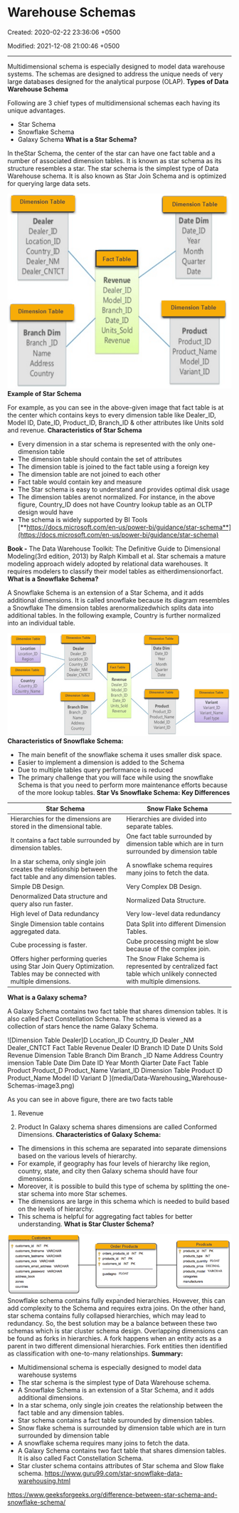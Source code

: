# Warehouse Schemas

Created: 2020-02-22 23:36:06 +0500

Modified: 2021-12-08 21:00:46 +0500

---

Multidimensional schema is especially designed to model data warehouse systems. The schemas are designed to address the unique needs of very large databases designed for the analytical purpose (OLAP).
**Types of Data Warehouse Schema**

Following are 3 chief types of multidimensional schemas each having its unique advantages.
-   Star Schema
-   Snowflake Schema
-   Galaxy Schema
**What is a Star Schema?**

In theStar Schema, the center of the star can have one fact table and a number of associated dimension tables. It is known as star schema as its structure resembles a star. The star schema is the simplest type of Data Warehouse schema. It is also known as Star Join Schema and is optimized for querying large data sets.

![Dimension Table Dealer Dealer_lD Location ID Country_ID Dealer NM Dealer CNTCT Dimension Table Branch Dim Branch ID Name Address Country Fact Table Revenue Dealer ID Model ID Branch_ID Date ID Units Sold Revenue Dimension Table Date Dim Date ID Year Month Quarter Date Dimension Table Product Product ID Product Name Model_lD Variant ID ](media/Data-Warehousing_Warehouse-Schemas-image1.png)
**Example of Star Schema**

For example, as you can see in the above-given image that fact table is at the center which contains keys to every dimension table like Dealer_ID, Model ID, Date_ID, Product_ID, Branch_ID & other attributes like Units sold and revenue.
**Characteristics of Star Schema**
-   Every dimension in a star schema is represented with the only one-dimension table
-   The dimension table should contain the set of attributes
-   The dimension table is joined to the fact table using a foreign key
-   The dimension table are not joined to each other
-   Fact table would contain key and measure
-   The Star schema is easy to understand and provides optimal disk usage
-   The dimension tables arenot normalized. For instance, in the above figure, Country_ID does not have Country lookup table as an OLTP design would have
-   The schema is widely supported by BI Tools
[**https://docs.microsoft.com/en-us/power-bi/guidance/star-schema**](https://docs.microsoft.com/en-us/power-bi/guidance/star-schema)

**Book -** The Data Warehouse Toolkit: The Definitive Guide to Dimensional Modeling(3rd edition, 2013) by Ralph Kimball et al.
Star schemais a mature modeling approach widely adopted by relational data warehouses. It requires modelers to classify their model tables as eitherdimensionorfact.
**What is a Snowflake Schema?**

A Snowflake Schema is an extension of a Star Schema, and it adds additional dimensions. It is called snowflake because its diagram resembles a Snowflake
The dimension tables arenormalizedwhich splits data into additional tables. In the following example, Country is further normalized into an individual table.

![mens on a Location Location_ID R ion Dimension Table Country Country_ID Countr _ Name Dimension Table Dealer Dealer_1D Location_ID Country_ID Dealer NM Dealer_CNTCT Dimension Table Branch Dim Branch ID Name Add ress Country Fact Table Revenue Dealer ID Model ID Branch ID Date ID Un its_Sold Revenue Dimension Table Date Dim Date_lD Year Month Quarter Date Dimension Table Product Product_ID Product_Name Model_lD Variant_ID Dimension Table Variant Variant_lD Variant_Name Fuel type ](media/Data-Warehousing_Warehouse-Schemas-image2.png)
**Characteristics of Snowflake Schema:**
-   The main benefit of the snowflake schema it uses smaller disk space.
-   Easier to implement a dimension is added to the Schema
-   Due to multiple tables query performance is reduced
-   The primary challenge that you will face while using the snowflake Schema is that you need to perform more maintenance efforts because of the more lookup tables.
**Star Vs Snowflake Schema: Key Differences**

| **Star Schema**                                                                                                        | **Snow Flake Schema**                                                                                             |
|-------------------------------------|-----------------------------------|
| Hierarchies for the dimensions are stored in the dimensional table.                                                    | Hierarchies are divided into separate tables.                                                                     |
| It contains a fact table surrounded by dimension tables.                                                               | One fact table surrounded by dimension table which are in turn surrounded by dimension table                      |
| In a star schema, only single join creates the relationship between the fact table and any dimension tables.           | A snowflake schema requires many joins to fetch the data.                                                         |
| Simple DB Design.                                                                                                      | Very Complex DB Design.                                                                                           |
| Denormalized Data structure and query also run faster.                                                                 | Normalized Data Structure.                                                                                        |
| High level of Data redundancy                                                                                          | Very low-level data redundancy                                                                                    |
| Single Dimension table contains aggregated data.                                                                       | Data Split into different Dimension Tables.                                                                       |
| Cube processing is faster.                                                                                             | Cube processing might be slow because of the complex join.                                                        |
| Offers higher performing queries using Star Join Query Optimization. Tables may be connected with multiple dimensions. | The Snow Flake Schema is represented by centralized fact table which unlikely connected with multiple dimensions. |
**What is a Galaxy schema?**

A Galaxy Schema contains two fact table that shares dimension tables. It is also called Fact Constellation Schema. The schema is viewed as a collection of stars hence the name Galaxy Schema.

![Dimension Table Dealer]D Location_lD Country_lD Dealer _NM Dealer_CNTCT Fact Table Revenue Dealer ID Branch ID Date D Units Sold Revenue Dimension Table Branch Dim Branch _ID Name Address Country imension Table Date Dim Date ID Year Month Qiarter Date Fact Table Product Product_D Product_Name Variant_lD Dimension Table Product ID Product_Name Model ID Variant D ](media/Data-Warehousing_Warehouse-Schemas-image3.png)

As you can see in above figure, there are two facts table

1.  Revenue

2.  Product
In Galaxy schema shares dimensions are called Conformed Dimensions.
**Characteristics of Galaxy Schema:**
-   The dimensions in this schema are separated into separate dimensions based on the various levels of hierarchy.
-   For example, if geography has four levels of hierarchy like region, country, state, and city then Galaxy schema should have four dimensions.
-   Moreover, it is possible to build this type of schema by splitting the one-star schema into more Star schemes.
-   The dimensions are large in this schema which is needed to build based on the levels of hierarchy.
-   This schema is helpful for aggregating fact tables for better understanding.
**What is Star Cluster Schema?**

![](media/Data-Warehousing_Warehouse-Schemas-image4.png)
Snowflake schema contains fully expanded hierarchies. However, this can add complexity to the Schema and requires extra joins. On the other hand, star schema contains fully collapsed hierarchies, which may lead to redundancy. So, the best solution may be a balance between these two schemas which is star cluster schema design.
Overlapping dimensions can be found as forks in hierarchies. A fork happens when an entity acts as a parent in two different dimensional hierarchies. Fork entities then identified as classification with one-to-many relationships.
**Summary:**
-   Multidimensional schema is especially designed to model data warehouse systems
-   The star schema is the simplest type of Data Warehouse schema.
-   A Snowflake Schema is an extension of a Star Schema, and it adds additional dimensions.
-   In a star schema, only single join creates the relationship between the fact table and any dimension tables.
-   Star schema contains a fact table surrounded by dimension tables.
-   Snow flake schema is surrounded by dimension table which are in turn surrounded by dimension table
-   A snowflake schema requires many joins to fetch the data.
-   A Galaxy Schema contains two fact table that shares dimension tables. It is also called Fact Constellation Schema.
-   Star cluster schema contains attributes of Star schema and Slow flake schema.
<https://www.guru99.com/star-snowflake-data-warehousing.html>

<https://www.geeksforgeeks.org/difference-between-star-schema-and-snowflake-schema/>

